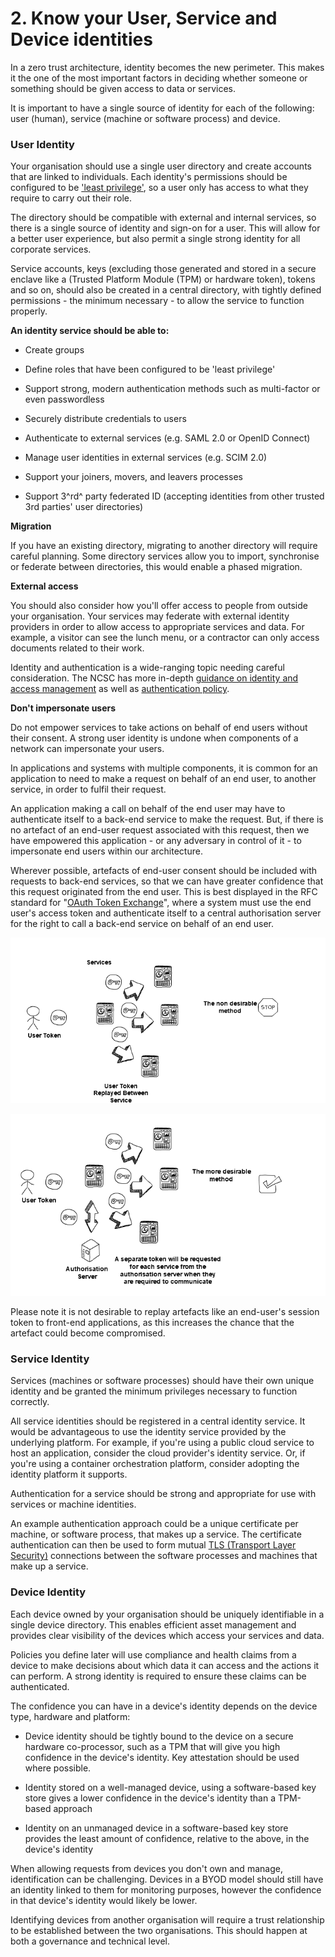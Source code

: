 # 2. Know your User, Service and Device identities

In a zero trust architecture, identity becomes the new perimeter. This makes it the one of the most important factors in deciding whether someone or something should be given access to data or services.

It is important to have a single source of identity for each of the following: user (human), service (machine or software process) and device.

### User Identity 

Your organisation should use a single user directory and create accounts that are linked to individuals. Each identity's permissions should be configured to be ['least privilege'](https://www.ncsc.gov.uk/collection/10-steps-to-cyber-security/the-10-steps/managing-user-privileges), so a user only has access to what they require to carry out their role.

The directory should be compatible with external and internal services, so there is a single source of identity and sign-on for a user. This will allow for a better user experience, but also permit a single strong identity for all corporate services.

Service accounts, keys (excluding those generated and stored in a secure enclave like a (Trusted Platform Module (TPM) or hardware token), tokens and so on, should also be created in a central directory, with tightly defined permissions - the minimum necessary - to allow the service to function properly.

**An identity service should be able to:**

-   Create groups

-   Define roles that have been configured to be 'least privilege\'

-   Support strong, modern authentication methods such as multi-factor or even passwordless

-   Securely distribute credentials to users

-   Authenticate to external services (e.g. SAML 2.0 or OpenID Connect)

-   Manage user identities in external services (e.g. SCIM 2.0)

-   Support your joiners, movers, and leavers processes

-   Support 3^rd^ party federated ID (accepting identities from other trusted 3rd parties\' user directories)

**Migration**

If you have an existing directory, migrating to another directory will require careful planning. Some directory services allow you to import, synchronise or federate between directories, this would enable a phased migration.

**External access**

You should also consider how you'll offer access to people from outside your organisation. Your services may federate with external identity providers in order to allow access to appropriate services and data. For example, a visitor can see the lunch menu, or a contractor can only access documents related to their work.

Identity and authentication is a wide-ranging topic needing careful consideration. The NCSC has more in-depth [guidance on identity and access management](https://www.ncsc.gov.uk/guidance/introduction-identity-and-access-management) as well as [authentication policy](https://www.ncsc.gov.uk/collection/mobile-device-guidance/enterprise-authentication-policy).

**Don\'t impersonate users**

Do not empower services to take actions on behalf of end users without their consent. A strong user identity is undone when components of a network can impersonate your users.

In applications and systems with multiple components, it is common for an application to need to make a request on behalf of an end user, to another service, in order to fulfil their request.

An application making a call on behalf of the end user may have to authenticate itself to a back-end service to make the request. But, if there is no artefact of an end-user request associated with this request, then we have empowered this application - or any adversary in control of it - to impersonate end users within our architecture.

Wherever possible, artefacts of end-user consent should be included with requests to back-end services, so that we can have greater confidence that this request originated from the end user. This is best displayed in the RFC standard for \"[OAuth Token Exchange](https://tools.ietf.org/html/rfc8693)\", where a system must use the end user\'s access token and authenticate itself to a central authorisation server for the right to call a back-end service on behalf of an end user.

<p align="center">
  <img src="Diagrams/User_token_Service_3.png" />
</p>

<p align="center">
  <img src="Diagrams/User_token_Service_4.png" />
</p>

Please note it is not desirable to replay artefacts like an end-user\'s session token to front-end applications, as this increases the chance that the artefact could become compromised.

### Service Identity 

Services (machines or software processes) should have their own unique identity and be granted the minimum privileges necessary to function correctly.

All service identities should be registered in a central identity service. It would be advantageous to use the identity service provided by the underlying platform. For example, if you're using a public cloud service to host an application, consider the cloud provider\'s identity service. Or, if you're using a container orchestration platform, consider adopting the identity platform it supports.

Authentication for a service should be strong and appropriate for use with services or machine identities.

An example authentication approach could be a unique certificate per machine, or software process, that makes up a service. The certificate authentication can then be used to form mutual [TLS (Transport Layer Security)](https://www.ncsc.gov.uk/guidance/tls-external-facing-services) connections between the software processes and machines that make up a service.

### Device Identity 

Each device owned by your organisation should be uniquely identifiable in a single device directory. This enables efficient asset management and provides clear visibility of the devices which access your services and data.

Policies you define later will use compliance and health claims from a device to make decisions about which data it can access and the actions it can perform. A strong identity is required to ensure these claims can be authenticated.

The confidence you can have in a device's identity depends on the device type, hardware and platform:

-   Device identity should be tightly bound to the device on a secure hardware co-processor, such as a TPM that will give you high confidence in the device's identity. Key attestation should be used where possible.

-   Identity stored on a well-managed device, using a software-based key store gives a lower confidence in the device's identity than a TPM-based approach

-   Identity on an unmanaged device in a software-based key store provides the least amount of confidence, relative to the above, in the device's identity

When allowing requests from devices you don't own and manage, identification can be challenging. Devices in a BYOD model should still have an identity linked to them for monitoring purposes, however the confidence in that device's identity would likely be lower.

Identifying devices from another organisation will require a trust relationship to be established between the two organisations. This should happen at both a governance and technical level.
